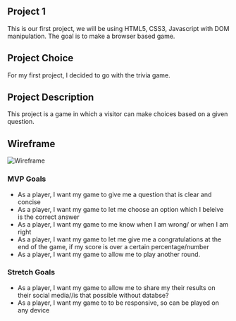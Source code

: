 ## Project 1
This is our first project, we will be using HTML5, CSS3, Javascript with DOM manipulation. The goal is to make a browser based game. 

## Project Choice
For my first project, I decided to go with the trivia game. 

## Project Description 
This project is a game in which a visitor can make choices based on a given question. 

## Wireframe

<img src="https://i.imgur.com/dwoglej.png" alt="Wireframe"/>


### MVP Goals
<ul>
  <li>As a player, I want my game to give me a question that is clear and concise</li>
  <li>As a player, I want my game to let me choose an option which I beleive is the correct answer</li>
  <li>As a player, I want my game to me know when I am wrong/ or when I am right</li>
  <li>As a player, I want my game to let me give me a congratulations at the end of the game, if my score is over a certain percentage/number</li>
  <li>As a player, I want my game to allow me to play another round.</li>
</ul>
  
### Stretch Goals
<ul>
  <li>As a player, I want my game to allow me to share my their results on their social media//is that possible without databse?</li>
  <li>As a player, I want my game to to be responsive, so can be played on any device </li>
</ul>



